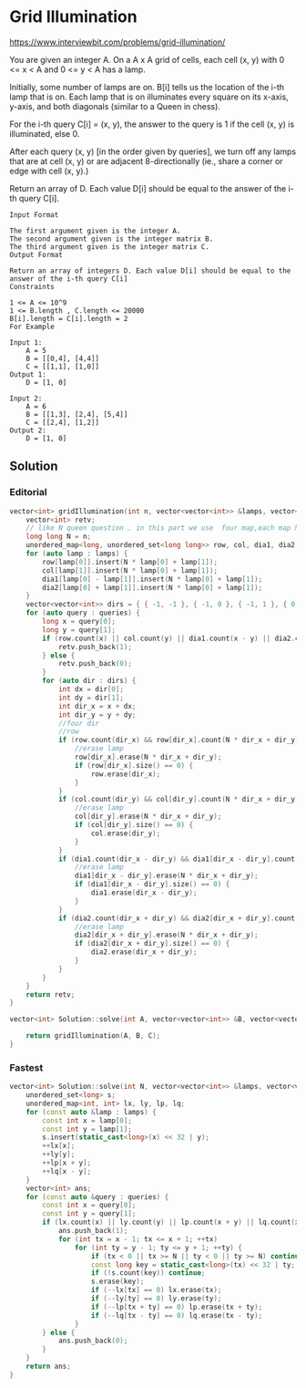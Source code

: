 # Grid Illumination

https://www.interviewbit.com/problems/grid-illumination/

You are given an integer A.
On a A x A grid of cells, each cell (x, y) with 0 <= x < A and 0 <= y < A has a lamp.

Initially, some number of lamps are on. B[i] tells us the location of the i-th lamp that is on. Each lamp that 
is on illuminates every square on its x-axis, y-axis, and both diagonals (similar to a Queen in chess).

For the i-th query C[i] = (x, y), the answer to the query is 1 if the cell (x, y) is illuminated, else 0.

After each query (x, y) [in the order given by queries], we turn off any lamps that are at cell (x, y) or 
are adjacent 8-directionally (ie., share a corner or edge with cell (x, y).)

Return an array of D. Each value D[i] should be equal to the answer of the i-th query C[i].

```
Input Format

The first argument given is the integer A.
The second argument given is the integer matrix B.
The third argument given is the integer matrix C.
Output Format

Return an array of integers D. Each value D[i] should be equal to the answer of the i-th query C[i]
Constraints

1 <= A <= 10^9
1 <= B.length , C.length <= 20000
B[i].length = C[i].length = 2
For Example

Input 1:
    A = 5
    B = [[0,4], [4,4]]
    C = [[1,1], [1,0]]
Output 1:
    D = [1, 0]

Input 2:
    A = 6
    B = [[1,3], [2,4], [5,4]]
    C = [[2,4], [1,2]]
Output 2:
    D = [1, 0]
```
## Solution

### Editorial
```cpp
vector<int> gridIllumination(int n, vector<vector<int>> &lamps, vector<vector<int>> &queries) {
    vector<int> retv;
    // like N queen question . in this part we use  four map,each map have his idea
    long long N = n;
    unordered_map<long, unordered_set<long long>> row, col, dia1, dia2; //dia1 means x-y = constant
    for (auto lamp : lamps) {
        row[lamp[0]].insert(N * lamp[0] + lamp[1]);
        col[lamp[1]].insert(N * lamp[0] + lamp[1]);
        dia1[lamp[0] - lamp[1]].insert(N * lamp[0] + lamp[1]);
        dia2[lamp[0] + lamp[1]].insert(N * lamp[0] + lamp[1]);
    }
    vector<vector<int>> dirs = { { -1, -1 }, { -1, 0 }, { -1, 1 }, { 0, -1 }, { 0, 0 }, { 0, 1 }, { 1, -1 }, { 1, 0 }, { 1, 1 } };
    for (auto query : queries) {
        long x = query[0];
        long y = query[1];
        if (row.count(x) || col.count(y) || dia1.count(x - y) || dia2.count(x + y)) {
            retv.push_back(1);
        } else {
            retv.push_back(0);
        }
        for (auto dir : dirs) {
            int dx = dir[0];
            int dy = dir[1];
            int dir_x = x + dx;
            int dir_y = y + dy;
            //four dir
            //row
            if (row.count(dir_x) && row[dir_x].count(N * dir_x + dir_y)) {
                //erase lamp
                row[dir_x].erase(N * dir_x + dir_y);
                if (row[dir_x].size() == 0) {
                    row.erase(dir_x);
                }
            }
            if (col.count(dir_y) && col[dir_y].count(N * dir_x + dir_y)) {
                //erase lamp
                col[dir_y].erase(N * dir_x + dir_y);
                if (col[dir_y].size() == 0) {
                    col.erase(dir_y);
                }
            }
            if (dia1.count(dir_x - dir_y) && dia1[dir_x - dir_y].count(N * dir_x + dir_y)) {
                //erase lamp
                dia1[dir_x - dir_y].erase(N * dir_x + dir_y);
                if (dia1[dir_x - dir_y].size() == 0) {
                    dia1.erase(dir_x - dir_y);
                }
            }
            if (dia2.count(dir_x + dir_y) && dia2[dir_x + dir_y].count(N * dir_x + dir_y)) {
                //erase lamp
                dia2[dir_x + dir_y].erase(N * dir_x + dir_y);
                if (dia2[dir_x + dir_y].size() == 0) {
                    dia2.erase(dir_x + dir_y);
                }
            }
        }
    }
    return retv;
}

vector<int> Solution::solve(int A, vector<vector<int>> &B, vector<vector<int>> &C) {

    return gridIllumination(A, B, C);
}

```

### Fastest
```cpp
vector<int> Solution::solve(int N, vector<vector<int>> &lamps, vector<vector<int>> &queries) {
    unordered_set<long> s;
    unordered_map<int, int> lx, ly, lp, lq;
    for (const auto &lamp : lamps) {
        const int x = lamp[0];
        const int y = lamp[1];
        s.insert(static_cast<long>(x) << 32 | y);
        ++lx[x];
        ++ly[y];
        ++lp[x + y];
        ++lq[x - y];
    }
    vector<int> ans;
    for (const auto &query : queries) {
        const int x = query[0];
        const int y = query[1];
        if (lx.count(x) || ly.count(y) || lp.count(x + y) || lq.count(x - y)) {
            ans.push_back(1);
            for (int tx = x - 1; tx <= x + 1; ++tx)
                for (int ty = y - 1; ty <= y + 1; ++ty) {
                    if (tx < 0 || tx >= N || ty < 0 || ty >= N) continue;
                    const long key = static_cast<long>(tx) << 32 | ty;
                    if (!s.count(key)) continue;
                    s.erase(key);
                    if (--lx[tx] == 0) lx.erase(tx);
                    if (--ly[ty] == 0) ly.erase(ty);
                    if (--lp[tx + ty] == 0) lp.erase(tx + ty);
                    if (--lq[tx - ty] == 0) lq.erase(tx - ty);
                }
        } else {
            ans.push_back(0);
        }
    }
    return ans;
}

```
